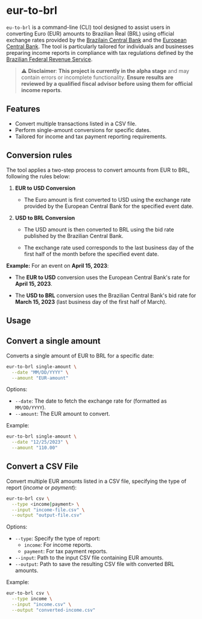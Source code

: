 # eur-to-brl

`eu-to-brl` is a command-line (CLI) tool designed to assist users in converting Euro (EUR) amounts to Brazilian Real (BRL) using official exchange rates provided by the [Brazilain Central Bank](https://www.bcb.gov.br/en) and the [European Central Bank](https://www.ecb.europa.eu). The tool is particularly tailored for individuals and businesses preparing income reports in compliance with tax regulations defined by the [Brazilian Federal Revenue Service](https://www.gov.br/receitafederal/).

> ⚠ **Disclaimer**: **This project is currently in the alpha stage** and may contain errors or incomplete functionality. **Ensure results are reviewed by a qualified fiscal advisor before using them for official income reports**.

## Features

- Convert multiple transactions listed in a CSV file.
- Perform single-amount conversions for specific dates.
- Tailored for income and tax payment reporting requirements.

## Conversion rules

The tool applies a two-step process to convert amounts from EUR to BRL, following the rules below:

1. **EUR to USD Conversion**

   - The Euro amount is first converted to USD using the exchange rate provided by the European Central Bank for the specified event date.

2. **USD to BRL Conversion**

   - The USD amount is then converted to BRL using the bid rate published by the Brazilian Central Bank.

   - The exchange rate used corresponds to the last business day of the first half of the month before the specified event date.

**Example:** For an event on **April 15, 2023**:

- The **EUR to USD** conversion uses the European Central Bank's rate for **April 15, 2023**.

- The **USD to BRL** conversion uses the Brazilian Central Bank's bid rate for **March 15, 2023** (last business day of the first half of March).

## Usage

## Convert a single amount

Converts a single amount of EUR to BRL for a specific date:

```bash
eur-to-brl single-amount \
  --date "MM/DD/YYYY" \
  --amount "EUR-amount"
```

Options:

- `--date`: The date to fetch the exchange rate for (formatted as `MM/DD/YYYY`).
- `--amount`: The EUR amount to convert.

Example:

```bash
eur-to-brl single-amount \
  --date "12/25/2023" \
  --amount "110.00"
```

## Convert a CSV File

Convert multiple EUR amounts listed in a CSV file, specifying the type of report (_income_ or _payment_):

```bash
eur-to-brl csv \
  --type <income|payment> \
  --input "income-file.csv" \
  --output "output-file.csv"
```

Options:

- `--type`: Specify the type of report:
  - `income`: For income reports.
  - `payment`: For tax payment reports.
- `--input`: Path to the input CSV file containing EUR amounts.
- `--output`: Path to save the resulting CSV file with converted BRL amounts.

Example:

```bash
eur-to-brl csv \
  --type income \
  --input "income.csv" \
  --output "converted-income.csv"
```
